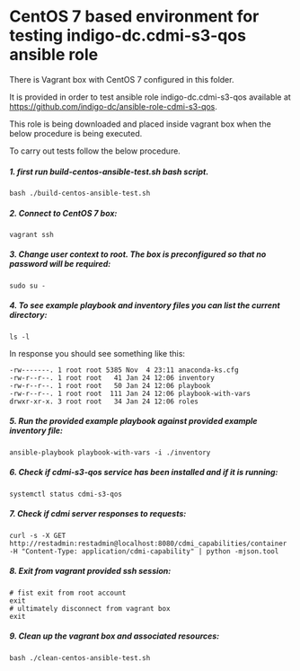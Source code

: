 # CentOS 7 based environment for testing indigo-dc.cdmi-s3-qos ansible role 

There is Vagrant box with CentOS 7 configured in this folder.

It is provided in order to test ansible role indigo-dc.cdmi-s3-qos available at https://github.com/indigo-dc/ansible-role-cdmi-s3-qos.

This role is being downloaded and placed inside vagrant box when the below procedure is being executed.

To carry out tests follow the below procedure.

##### 1. first run build-centos-ansible-test.sh bash script.

```
bash ./build-centos-ansible-test.sh
```

##### 2. Connect to CentOS 7 box:

```
vagrant ssh
```

##### 3. Change user context to root. The box is preconfigured so that no password will be required:

```
sudo su -
```

##### 4. To see example playbook and inventory files you can list the current directory:

```
ls -l
``` 

In response you should see something like this:

```
-rw-------. 1 root root 5385 Nov  4 23:11 anaconda-ks.cfg
-rw-r--r--. 1 root root   41 Jan 24 12:06 inventory
-rw-r--r--. 1 root root   50 Jan 24 12:06 playbook
-rw-r--r--. 1 root root  111 Jan 24 12:06 playbook-with-vars
drwxr-xr-x. 3 root root   34 Jan 24 12:06 roles
``` 

##### 5. Run the provided example playbook against provided example inventory file:

```
ansible-playbook playbook-with-vars -i ./inventory
``` 

##### 6. Check if cdmi-s3-qos service has been installed and if it is running:

```
systemctl status cdmi-s3-qos
```

##### 7. Check if cdmi server responses to requests:

```
curl -s -X GET http://restadmin:restadmin@localhost:8080/cdmi_capabilities/container -H "Content-Type: application/cdmi-capability" | python -mjson.tool
```

##### 8. Exit from vagrant provided ssh session:

```
# fist exit from root account
exit
# ultimately disconnect from vagrant box
exit
``` 

##### 9. Clean up the vagrant box and associated resources:

```
bash ./clean-centos-ansible-test.sh
```
